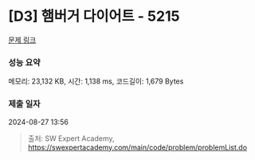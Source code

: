 # [D3] 햄버거 다이어트 - 5215 

[문제 링크](https://swexpertacademy.com/main/code/problem/problemDetail.do?contestProbId=AWT-lPB6dHUDFAVT) 

### 성능 요약

메모리: 23,132 KB, 시간: 1,138 ms, 코드길이: 1,679 Bytes

### 제출 일자

2024-08-27 13:56



> 출처: SW Expert Academy, https://swexpertacademy.com/main/code/problem/problemList.do